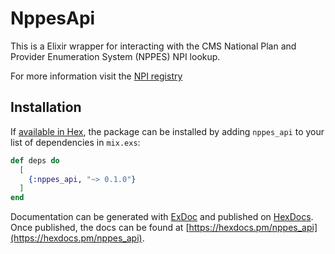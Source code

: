 # NppesApi

This is a Elixir wrapper for interacting with the CMS National Plan and Provider Enumeration System (NPPES) NPI lookup.

For more information visit the [NPI registry](https://npiregistry.cms.hhs.gov/)

## Installation

If [available in Hex](https://hex.pm/docs/publish), the package can be installed
by adding `nppes_api` to your list of dependencies in `mix.exs`:

```elixir
def deps do
  [
    {:nppes_api, "~> 0.1.0"}
  ]
end
```

Documentation can be generated with [ExDoc](https://github.com/elixir-lang/ex_doc)
and published on [HexDocs](https://hexdocs.pm). Once published, the docs can
be found at [https://hexdocs.pm/nppes_api](https://hexdocs.pm/nppes_api).

